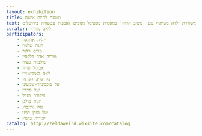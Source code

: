 ```yaml
---
layout: exhibition
title: משונה להיות אישה
text: תערוכת מחווה למשוררת זלדה בשיתוף עם 'משיב הרוח' במסגרת פסטיבל מנופים לאמנות עכשווית בירושלים.
curator: ליאב מזרחי
participators:
    - יוליה ארונסון
    - רננה שלמון
    - מרים וילנר
    - מוריה אדר פלקסין
    - שולמית עציון
    - אביגיל פריד
    - לאה לאוקשטיין
    - בת-נדיב הכרמי
    - יעל בוכבינדר-שמעוני
    - יעל סרלין
    - ציפורה מנדל
    - חגית מולגן
    - נגה גרינברג
    - יעל הורן דנינו
    - יהודית ברמץ
catalog: http://zeldaweird.wixsite.com/catalog
---
```

